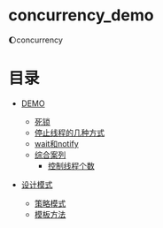 # concurrency_demo
:moon:concurrency


# 目录
  - [DEMO](src/main/java/demo)
    - [死锁](src/main/java/demo/deadlock)
    - [停止线程的几种方式]()
    - [wait和notify]()
    - [综合案列]()
      - [控制线程个数]()
      
  - [设计模式]()
    - [策略模式]()
    - [模板方法]()